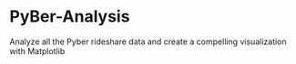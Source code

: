 # PyBer-Analysis
Analyze all the Pyber rideshare data and create a compelling visualization with Matplotlib
